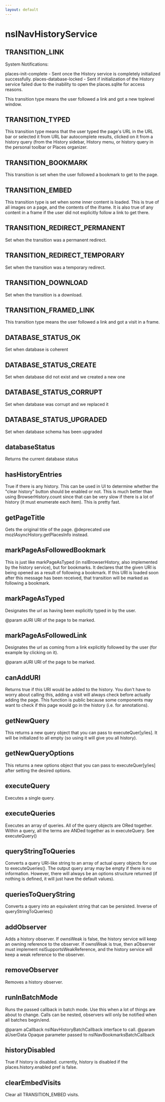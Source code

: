 ```yaml
---
layout: default
---
```


# nsINavHistoryService #

## TRANSITION_LINK ##

System Notifications:

places-init-complete - Sent once the History service is completely
                       initialized successfully.
places-database-locked - Sent if initialization of the History service
                         failed due to the inability to open the places.sqlite
                         for access reasons.


This transition type means the user followed a link and got a new toplevel
window.


## TRANSITION_TYPED ##

This transition type means that the user typed the page's URL in the
URL bar or selected it from URL bar autocomplete results, clicked on
it from a history query (from the History sidebar, History menu, 
or history query in the personal toolbar or Places organizer.


## TRANSITION_BOOKMARK ##

This transition is set when the user followed a bookmark to get to the
page.


## TRANSITION_EMBED ##

This transition type is set when some inner content is loaded. This is
true of all images on a page, and the contents of the iframe. It is also
true of any content in a frame if the user did not explicitly follow
a link to get there.


## TRANSITION_REDIRECT_PERMANENT ##

Set when the transition was a permanent redirect.


## TRANSITION_REDIRECT_TEMPORARY ##

Set when the transition was a temporary redirect.


## TRANSITION_DOWNLOAD ##

Set when the transition is a download.


## TRANSITION_FRAMED_LINK ##

This transition type means the user followed a link and got a visit in
a frame.


## DATABASE_STATUS_OK ##

Set when database is coherent


## DATABASE_STATUS_CREATE ##

Set when database did not exist and we created a new one


## DATABASE_STATUS_CORRUPT ##

Set when database was corrupt and we replaced it


## DATABASE_STATUS_UPGRADED ##

Set when database schema has been upgraded


## databaseStatus ##

Returns the current database status


## hasHistoryEntries ##

True if there is any history. This can be used in UI to determine whether
the "clear history" button should be enabled or not. This is much better
than using BrowserHistory.count since that can be very slow if there is
a lot of history (it must enumerate each item). This is pretty fast.


## getPageTitle ##

Gets the original title of the page.
@deprecated use mozIAsyncHistory.getPlacesInfo instead.


## markPageAsFollowedBookmark ##

This is just like markPageAsTyped (in nsIBrowserHistory, also implemented
by the history service), but for bookmarks. It declares that the given URI
is being opened as a result of following a bookmark. If this URI is loaded
soon after this message has been received, that transition will be marked
as following a bookmark.


## markPageAsTyped ##

Designates the url as having been explicitly typed in by the user.

@param aURI
       URI of the page to be marked.


## markPageAsFollowedLink ##

Designates the url as coming from a link explicitly followed by
the user (for example by clicking on it).

@param aURI
       URI of the page to be marked.


## canAddURI ##

Returns true if this URI would be added to the history. You don't have to
worry about calling this, adding a visit will always check before
actually adding the page. This function is public because some components
may want to check if this page would go in the history (i.e. for
annotations).


## getNewQuery ##

This returns a new query object that you can pass to executeQuer[y/ies].
It will be initialized to all empty (so using it will give you all history).


## getNewQueryOptions ##

This returns a new options object that you can pass to executeQuer[y/ies]
after setting the desired options.


## executeQuery ##

Executes a single query.


## executeQueries ##

Executes an array of queries. All of the query objects are ORed
together. Within a query, all the terms are ANDed together as in
executeQuery. See executeQuery()


## queryStringToQueries ##

Converts a query URI-like string to an array of actual query objects for
use to executeQueries(). The output query array may be empty if there is
no information. However, there will always be an options structure returned
(if nothing is defined, it will just have the default values).


## queriesToQueryString ##

Converts a query into an equivalent string that can be persisted. Inverse
of queryStringToQueries()


## addObserver ##

Adds a history observer. If ownsWeak is false, the history service will
keep an owning reference to the observer.  If ownsWeak is true, then
aObserver must implement nsISupportsWeakReference, and the history service
will keep a weak reference to the observer.


## removeObserver ##

Removes a history observer.


## runInBatchMode ##

Runs the passed callback in batch mode. Use this when a lot of things
are about to change. Calls can be nested, observers will only be
notified when all batches begin/end.

@param aCallback
       nsINavHistoryBatchCallback interface to call.
@param aUserData
       Opaque parameter passed to nsINavBookmarksBatchCallback


## historyDisabled ##
 
True if history is disabled. currently, 
history is disabled if the places.history.enabled pref is false.


## clearEmbedVisits ##

Clear all TRANSITION_EMBED visits.

